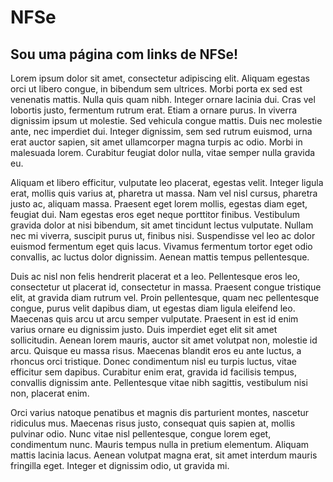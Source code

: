 # NFSe

## Sou uma página com links de NFSe!

Lorem ipsum dolor sit amet, consectetur adipiscing elit. Aliquam egestas orci ut libero congue, in bibendum sem ultrices. Morbi porta ex sed est venenatis mattis. Nulla quis quam nibh. Integer ornare lacinia dui. Cras vel lobortis justo, fermentum rutrum erat. Etiam a ornare purus. In viverra dignissim ipsum ut molestie. Sed vehicula congue mattis. Duis nec molestie ante, nec imperdiet dui. Integer dignissim, sem sed rutrum euismod, urna erat auctor sapien, sit amet ullamcorper magna turpis ac odio. Morbi in malesuada lorem. Curabitur feugiat dolor nulla, vitae semper nulla gravida eu.

Aliquam et libero efficitur, vulputate leo placerat, egestas velit. Integer ligula erat, mollis quis varius at, pharetra ut massa. Nam vel nisl cursus, pharetra justo ac, aliquam massa. Praesent eget lorem mollis, egestas diam eget, feugiat dui. Nam egestas eros eget neque porttitor finibus. Vestibulum gravida dolor at nisi bibendum, sit amet tincidunt lectus vulputate. Nullam nec mi viverra, suscipit purus ut, finibus nisi. Suspendisse vel leo ac dolor euismod fermentum eget quis lacus. Vivamus fermentum tortor eget odio convallis, ac luctus dolor dignissim. Aenean mattis tempus pellentesque.

Duis ac nisl non felis hendrerit placerat et a leo. Pellentesque eros leo, consectetur ut placerat id, consectetur in massa. Praesent congue tristique elit, at gravida diam rutrum vel. Proin pellentesque, quam nec pellentesque congue, purus velit dapibus diam, ut egestas diam ligula eleifend leo. Maecenas quis arcu ut arcu semper vulputate. Praesent in est id enim varius ornare eu dignissim justo. Duis imperdiet eget elit sit amet sollicitudin. Aenean lorem mauris, auctor sit amet volutpat non, molestie id arcu. Quisque eu massa risus. Maecenas blandit eros eu ante luctus, a rhoncus orci tristique. Donec condimentum nisl eu turpis luctus, vitae efficitur sem dapibus. Curabitur enim erat, gravida id facilisis tempus, convallis dignissim ante. Pellentesque vitae nibh sagittis, vestibulum nisi non, placerat enim.

Orci varius natoque penatibus et magnis dis parturient montes, nascetur ridiculus mus. Maecenas risus justo, consequat quis sapien at, mollis pulvinar odio. Nunc vitae nisl pellentesque, congue lorem eget, condimentum nunc. Mauris tempus nulla in pretium elementum. Aliquam mattis lacinia lacus. Aenean volutpat magna erat, sit amet interdum mauris fringilla eget. Integer et dignissim odio, ut gravida mi.